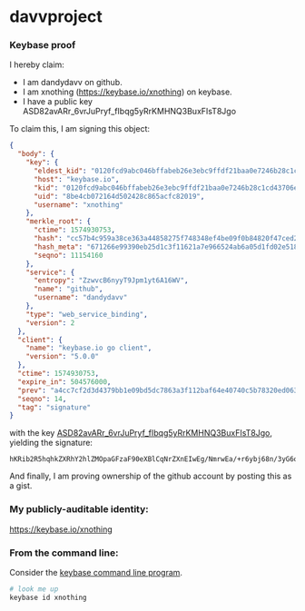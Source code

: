 # davvproject
### Keybase proof

I hereby claim:

  * I am dandydavv on github.
  * I am xnothing (https://keybase.io/xnothing) on keybase.
  * I have a public key ASD82avARr_6vrJuPryf_fIbqg5yRrKMHNQ3BuxFIsT8Jgo

To claim this, I am signing this object:

```json
{
  "body": {
    "key": {
      "eldest_kid": "0120fcd9abc046bffabeb26e3ebc9ffdf21baa0e7246b28c1cd43706ec4522c4fc260a",
      "host": "keybase.io",
      "kid": "0120fcd9abc046bffabeb26e3ebc9ffdf21baa0e7246b28c1cd43706ec4522c4fc260a",
      "uid": "8be4cb072164d502428c865acfc82019",
      "username": "xnothing"
    },
    "merkle_root": {
      "ctime": 1574930753,
      "hash": "cc57b4c959a38ce363a44858275f748348ef4be09f0b84820f47ced25591ddbec634d4ca208ba264e60585641994538d3f48e81bd4697988bb6b27524f965c5c",
      "hash_meta": "671266e99390eb25d1c3f11621a7e966524ab6a05d1fd02e5184ccb471f02323",
      "seqno": 11154160
    },
    "service": {
      "entropy": "ZzwvcB6nyyT9Jpm1yt6A16WV",
      "name": "github",
      "username": "dandydavv"
    },
    "type": "web_service_binding",
    "version": 2
  },
  "client": {
    "name": "keybase.io go client",
    "version": "5.0.0"
  },
  "ctime": 1574930753,
  "expire_in": 504576000,
  "prev": "a4cc7cf2d3d4379bb1e09bd5dc7863a3f112baf64e40740c5b78320ed06373f1",
  "seqno": 14,
  "tag": "signature"
}
```

with the key [ASD82avARr_6vrJuPryf_fIbqg5yRrKMHNQ3BuxFIsT8Jgo](https://keybase.io/xnothing), yielding the signature:

```
hKRib2R5hqhkZXRhY2hlZMOpaGFzaF90eXBlCqNrZXnEIwEg/NmrwEa/+r6ybj68n/3yG6oOckayjBzUNwbsRSLE/CYKp3BheWxvYWTESpcCDsQgpMx88tPUN5ux4JvV3Hhjo/ESuvZOQHQMW3gyDtBjc/HEIIxgy8odnzTpuYNmS8Hd9f2UzOJBo+bvXgKGxrFtJDQbAgHCo3NpZ8RAfZ+6NKhTx8w9ZflW/D+w4DInpvfBW78/WUQ7J/w1iGrYohVN2wtjJyzcxDSaaYxM9/ervgR64CwmCNhryDMYDKhzaWdfdHlwZSCkaGFzaIKkdHlwZQildmFsdWXEIDnA1rScmKuFgufeYjpbQrxknZAkfC8O7DrJl79PdS1to3RhZ80CAqd2ZXJzaW9uAQ==

```

And finally, I am proving ownership of the github account by posting this as a gist.

### My publicly-auditable identity:

https://keybase.io/xnothing

### From the command line:

Consider the [keybase command line program](https://keybase.io/download).

```bash
# look me up
keybase id xnothing
```
